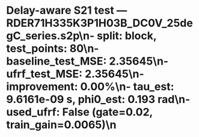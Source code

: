 # Delay-aware S21 test — RDER71H335K3P1H03B_DC0V_25degC_series.s2p\n- split: block, test_points: 80\n- baseline_test_MSE: 2.35645\n- ufrf_test_MSE: 2.35645\n- improvement: 0.00%\n- tau_est: 9.6161e-09 s, phi0_est: 0.193 rad\n- used_ufrf: False (gate=0.02, train_gain=0.0065)\n